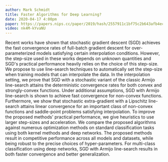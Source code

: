 ```yaml
---
author: Mark Schmidt
title: Faster Algorithms for Deep Learning?
date: 2020-04-17 4:00pm
paper: https://papers.nips.cc/paper/2019/hash/2557911c1bf75c2b643afb4ecbfc8ec2-Abstract.html
video: nk4M-kYvaNU
---
```


Recent works have shown that stochastic gradient descent (SGD) achieves the fast convergence rates of full-batch gradient descent for over-parameterized models satisfying certain interpolation conditions. However, the step-size used in these works depends on unknown quantities and SGD's practical performance heavily relies on the choice of this step-size. We propose to use line-search techniques to automatically set the step-size when training models that can interpolate the data. In the interpolation setting, we prove that SGD with a stochastic variant of the classic Armijo line-search attains the deterministic convergence rates for both convex and strongly-convex functions. Under additional assumptions, SGD with Armijo line-search is shown to achieve fast convergence for non-convex functions. Furthermore, we show that stochastic extra-gradient with a Lipschitz line-search attains linear convergence for an important class of non-convex functions and saddle-point problems satisfying interpolation. To improve the proposed methods' practical performance, we give heuristics to use larger step-sizes and acceleration. We compare the proposed algorithms against numerous optimization methods on standard classification tasks using both kernel methods and deep networks. The proposed methods result in competitive performance across all models and datasets, while being robust to the precise choices of hyper-parameters. For multi-class classification using deep networks, SGD with Armijo line-search results in both faster convergence and better generalization.
